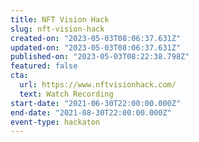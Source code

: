 ```yaml
---
title: NFT Vision Hack
slug: nft-vision-hack
created-on: "2023-05-03T08:06:37.631Z"
updated-on: "2023-05-03T08:06:37.631Z"
published-on: "2023-05-03T08:22:38.798Z"
featured: false
cta:
  url: https://www.nftvisionhack.com/
  text: Watch Recording
start-date: "2021-06-30T22:00:00.000Z"
end-date: "2021-08-30T22:00:00.000Z"
event-type: hackaton
---
```

